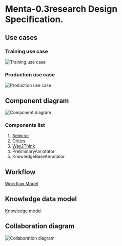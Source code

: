# Menta-0.3research Design Specification.

## <a name="Use_cases">Use cases</a>

### Training use case
![Training use case](https://github.com/menta/menta-0.3/raw/master/doc/informal/uml/images/UseCaseTrain.png)

### Production use case
![Production use case](https://github.com/menta/menta-0.3/raw/master/doc/informal/uml/images/UseCaseProduction.png)

## <a name="Component_diagram">Component diagram</a>

![Component diagram](https://github.com/menta/menta-0.3/raw/master/doc/informal/uml/images/AIVComponent.png)

### Components list

 1. [Selector](selector.md)
 1. [Critics](critics.md)
 1. [Way2Think](way2Think.md)
 1. PreliminaryAnnotator
 1. KnowledgeBaseAnnotator

## Workflow

[Workflow Model](https://github.com/menta/menta-0.3/blob/master/doc/informal/perceiving-modelling.md#Approximate_workflow)

## Knowledge data model
[Knowledge model](https://github.com/menta/menta-0.3/blob/master/doc/informal/knowledge.md)

## Collaboration diagram

![Collaboration diagram](https://github.com/menta/menta-0.3/raw/master/doc/informal/uml/images/AIVCollaboration.png)